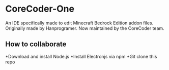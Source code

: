 # CoreCoder-One
An IDE specifically made to edit Minecraft Bedrock Edition addon files. Originally made by Hanprogramer. Now maintained by the CoreCoder team.

## How to collaborate
*Download and install Node.js
*Install Electronjs via npm
*Git clone this repo

